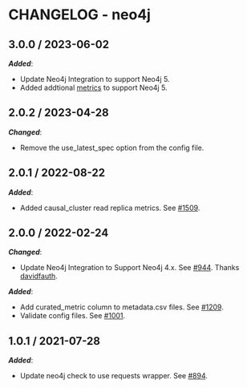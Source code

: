 # CHANGELOG - neo4j

## 3.0.0 / 2023-06-02
***Added***: 

* Update Neo4j Integration to support Neo4j 5. 
* Added addtional [metrics](https://neo4j.com/docs/operations-manual/5/monitoring/metrics/reference/) to support Neo4j 5.


## 2.0.2 / 2023-04-28
***Changed***: 

* Remove the use_latest_spec option from the config file.


## 2.0.1 / 2022-08-22

***Added***: 

* Added causal_cluster read replica metrics. See [#1509](https://github.com/DataDog/integrations-extras/pull/1509).


## 2.0.0 / 2022-02-24

***Changed***: 

* Update Neo4j Integration to Support Neo4j 4.x. See [#944](https://github.com/DataDog/integrations-extras/pull/944). Thanks [davidfauth](https://github.com/davidfauth).

***Added***: 

* Add curated_metric column to metadata.csv files. See [#1209](https://github.com/DataDog/integrations-extras/pull/1209).
* Validate config files. See [#1001](https://github.com/DataDog/integrations-extras/pull/1001).


## 1.0.1 / 2021-07-28

***Added***: 

* Update neo4j check to use requests wrapper. See [#894](https://github.com/DataDog/integrations-extras/pull/894).

